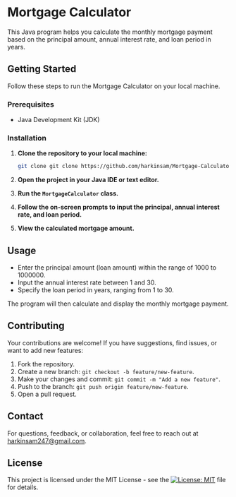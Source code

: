 # Mortgage Calculator

This Java program helps you calculate the monthly mortgage payment based on the principal amount, annual interest rate, and loan period in years.

## Getting Started

Follow these steps to run the Mortgage Calculator on your local machine.

### Prerequisites

- Java Development Kit (JDK)

### Installation

1. **Clone the repository to your local machine:**

    ```bash
    git clone git clone https://github.com/harkinsam/Mortgage-Calculator.git

    ```

2. **Open the project in your Java IDE or text editor.**

3. **Run the `MortgageCalculator` class.**

4. **Follow the on-screen prompts to input the principal, annual interest rate, and loan period.**

5. **View the calculated mortgage amount.**

## Usage

- Enter the principal amount (loan amount) within the range of 1000 to 1000000.
- Input the annual interest rate between 1 and 30.
- Specify the loan period in years, ranging from 1 to 30.

The program will then calculate and display the monthly mortgage payment.

## Contributing

Your contributions are welcome! If you have suggestions, find issues, or want to add new features:

1. Fork the repository.
2. Create a new branch: `git checkout -b feature/new-feature`.
3. Make your changes and commit: `git commit -m "Add a new feature"`.
4. Push to the branch: `git push origin feature/new-feature`.
5. Open a pull request.

## Contact

For questions, feedback, or collaboration, feel free to reach out at [harkinsam247@gmail.com](mailto:harkinsam247@gmail.com).

## License

This project is licensed under the MIT License - see the [![License: MIT](https://img.shields.io/badge/License-MIT-yellow.svg)](https://opensource.org/licenses/MIT) file for details.

